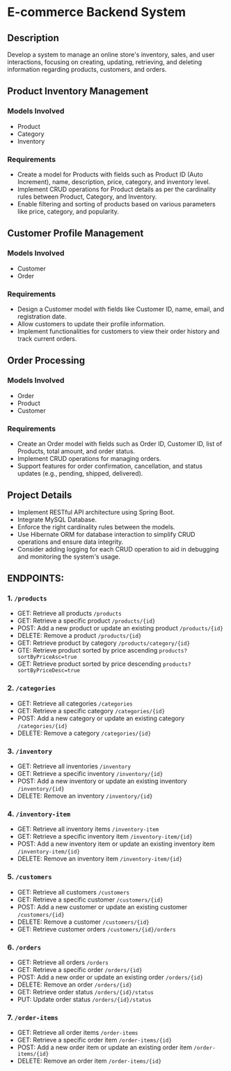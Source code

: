 # E-commerce Backend System

## Description
Develop a system to manage an online store's inventory, sales, and user interactions, focusing on creating, updating, retrieving, and deleting information regarding products, customers, and orders.

## Product Inventory Management
### Models Involved
- Product
- Category
- Inventory

### Requirements
- Create a model for Products with fields such as Product ID (Auto Increment), name, description, price, category, and inventory level.
- Implement CRUD operations for Product details as per the cardinality rules between Product, Category, and Inventory.
- Enable filtering and sorting of products based on various parameters like price, category, and popularity.

## Customer Profile Management
### Models Involved
- Customer
- Order

### Requirements
- Design a Customer model with fields like Customer ID, name, email, and registration date.
- Allow customers to update their profile information.
- Implement functionalities for customers to view their order history and track current orders.

## Order Processing
### Models Involved
- Order
- Product
- Customer

### Requirements
- Create an Order model with fields such as Order ID, Customer ID, list of Products, total amount, and order status.
- Implement CRUD operations for managing orders.
- Support features for order confirmation, cancellation, and status updates (e.g., pending, shipped, delivered).

## Project Details
- Implement RESTful API architecture using Spring Boot.
- Integrate MySQL Database.
- Enforce the right cardinality rules between the models.
- Use Hibernate ORM for database interaction to simplify CRUD operations and ensure data integrity.
- Consider adding logging for each CRUD operation to aid in debugging and monitoring the system's usage.

## ENDPOINTS:

### 1. `/products`
- GET: Retrieve all products `/products`
- GET: Retrieve a specific product `/products/{id}`
- POST: Add a new product or update an existing product `/products/{id}`
- DELETE: Remove a product `/products/{id}`
- GET: Retrieve product by category `/products/category/{id}`
- GTE: Retrieve product sorted by price ascending `products?sortByPriceAsc=true`
- GET: Retrieve product sorted by price descending `products?sortByPriceDesc=true`

### 2. `/categories`
- GET: Retrieve all categories `/categories`
- GET: Retrieve a specific category `/categories/{id}`
- POST: Add a new category or update an existing category `/categories/{id}`
- DELETE: Remove a category `/categories/{id}`

### 3. `/inventory`
- GET: Retrieve all inventories `/inventory`
- GET: Retrieve a specific inventory `/inventory/{id}`
- POST: Add a new inventory or update an existing inventory `/inventory/{id}`
- DELETE: Remove an inventory `/inventory/{id}`

### 4. `/inventory-item`
- GET: Retrieve all inventory items `/inventory-item`
- GET: Retrieve a specific inventory item `/inventory-item/{id}`
- POST: Add a new inventory item or update an existing inventory item `/inventory-item/{id}`
- DELETE: Remove an inventory item `/inventory-item/{id}`

### 5. `/customers`
- GET: Retrieve all customers `/customers`
- GET: Retrieve a specific customer `/customers/{id}`
- POST: Add a new customer or update an existing customer `/customers/{id}`
- DELETE: Remove a customer `/customers/{id}`
- GET: Retrieve customer orders `/customers/{id}/orders`

### 6. `/orders`
- GET: Retrieve all orders `/orders`
- GET: Retrieve a specific order `/orders/{id}`
- POST: Add a new order or update an existing order `/orders/{id}`
- DELETE: Remove an order `/orders/{id}`
- GET: Retrieve order status `/orders/{id}/status`
- PUT: Update order status `/orders/{id}/status`

### 7. `/order-items`
- GET: Retrieve all order items `/order-items`
- GET: Retrieve a specific order item `/order-items/{id}`
- POST: Add a new order item or update an existing order item `/order-items/{id}`
- DELETE: Remove an order item `/order-items/{id}`

